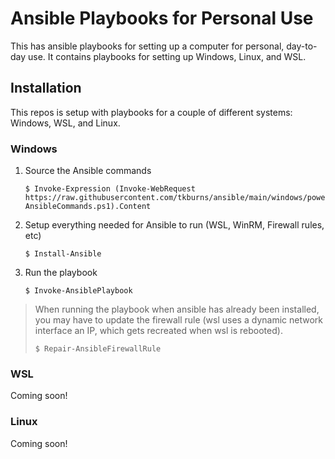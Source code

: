 # Ansible Playbooks for Personal Use

This has ansible playbooks for setting up a computer for personal, day-to-day use.
It contains playbooks for setting up Windows, Linux, and WSL.

## Installation

This repos is setup with playbooks for a couple of different systems: Windows, WSL, and Linux.

### Windows

1. Source the Ansible commands
    ```pwsh
    $ Invoke-Expression (Invoke-WebRequest https://raw.githubusercontent.com/tkburns/ansible/main/windows/powershell/Import-AnsibleCommands.ps1).Content
    ```

2. Setup everything needed for Ansible to run (WSL, WinRM, Firewall rules, etc)
    ```pwsh
    $ Install-Ansible
    ```

3. Run the playbook
    ```pwsh
    $ Invoke-AnsiblePlaybook
    ```

> When running the playbook when ansible has already been installed, you may have to update the
> firewall rule (wsl uses a dynamic network interface an IP, which gets recreated when wsl is rebooted).
>
> ```pwsh
> $ Repair-AnsibleFirewallRule
> ```

### WSL

Coming soon!

### Linux

Coming soon!


